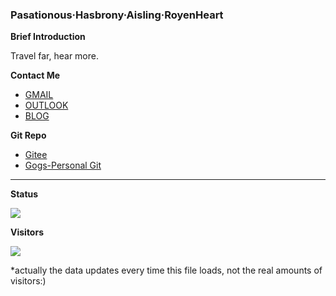 ###  Pasationous·Hasbrony·Aisling·RoyenHeart

**Brief Introduction**

Travel far, hear more.

**Contact Me**

- [GMAIL](mailto:royenheart@outlook.com)
- [OUTLOOK](mailto:royenheart@gmail.com)
- [BLOG](https://royenheart.com)

**Git Repo**

- [Gitee](https://gitee.com/royenheart)
- [Gogs-Personal Git](https://git.royenheart.com/royenheart)

- - -

**Status**

![](https://github-readme-stats.vercel.app/api?username=royenheart&show_icons=true&icon_color=000000&text_color=0099ff&bg_color=ffffff&hide_title=false)

**Visitors**

![](https://count.getloli.com/get/@RoyenHeart?theme=rule34)

*actually the data updates every time this file loads, not the real amounts of visitors:)
